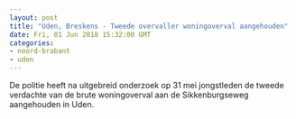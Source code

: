 ```yaml
---
layout: post
title: "Uden, Breskens - Tweede overvaller woningoverval aangehouden"
date: Fri, 01 Jun 2018 15:32:00 GMT
categories: 
- noord-brabant 
- uden 
---
```


De politie heeft na uitgebreid onderzoek op 31 mei jongstleden de tweede verdachte van de brute woningoverval aan de Sikkenburgseweg aangehouden in Uden.

